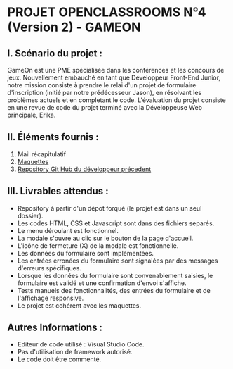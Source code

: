 # PROJET OPENCLASSROOMS N°4 (Version 2) - GAMEON



## I. Scénario du projet :
GameOn est une PME spécialisée dans les conférences et les concours de jeux.
Nouvellement embauché en tant que Développeur Front-End Junior, notre mission consiste à prendre le relai d'un projet de formulaire d'inscription
(initié par notre prédécesseur Jason), en résolvant les problèmes actuels et en completant le code. 
L'évaluation du projet consiste en une revue de code du projet terminé avec la Développeuse Web principale, Erika.


## II. Éléments fournis :

   1. Mail récapitulatif
   2. [Maquettes](https://www.figma.com/file/B7NKBDvSI18uoMLJgpnh48/UI-Design-GameOn-FR)
   3. [Repository Git Hub du développeur précedent](https://github.com/OpenClassrooms-Student-Center/GameOn-website-FR)

## III. Livrables attendus :

   - Repository à partir d'un dépot forqué (le projet est dans un seul dossier).
   - Les codes HTML, CSS et Javascript sont dans des fichiers separés.
   - Le menu déroulant est fonctionnel.
   - La modale s'ouvre au clic sur le bouton de la page d'accueil.
   - L'icône de fermeture (X) de la modale est fonctionnelle.
   - Les données du formulaire sont implémentées.
   - Les entrées erronées du formulaire sont signalées par des messages d'erreurs spécifiques.
   - Lorsque les données du formulaire sont convenablement saisies, le formulaire est validé et une confirmation d'envoi s'affiche.
   - Tests manuels des fonctionnalités, des entrées du formulaire et de l'affichage responsive.
   - Le projet est cohérent avec les maquettes. 

## Autres Informations :

- Editeur de code utilisé : Visual Studio Code.
- Pas d'utilisation de framework autorisé.
- Le code doit être commenté.
